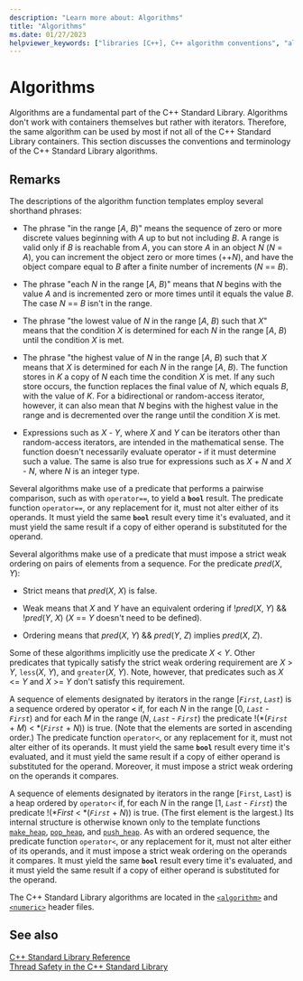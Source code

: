 ```yaml
---
description: "Learn more about: Algorithms"
title: "Algorithms"
ms.date: 01/27/2023
helpviewer_keywords: ["libraries [C++], C++ algorithm conventions", "algorithms [C++], C++", "C++ Standard Library, algorithms", "algorithm template function C++ library conventions", "conventions [C++], C++ algorithm"]
---
```

# Algorithms

Algorithms are a fundamental part of the C++ Standard Library. Algorithms don't work with containers themselves but rather with iterators. Therefore, the same algorithm can be used by most if not all of the C++ Standard Library containers. This section discusses the conventions and terminology of the C++ Standard Library algorithms.

## Remarks

The descriptions of the algorithm function templates employ several shorthand phrases:

- The phrase "in the range \[*A*, *B*)" means the sequence of zero or more discrete values beginning with *A* up to but not including *B*. A range is valid only if *B* is reachable from *A*, you can store *A* in an object *N* (*N* = *A*), you can increment the object zero or more times (++*N*), and have the object compare equal to *B* after a finite number of increments (*N* == *B*).

- The phrase "each *N* in the range \[*A*, *B*)" means that *N* begins with the value *A* and is incremented zero or more times until it equals the value *B*. The case *N* == *B* isn't in the range.

- The phrase "the lowest value of *N* in the range \[*A*, *B*) such that *X*" means that the condition *X* is determined for each *N* in the range \[*A*, *B*) until the condition *X* is met.

- The phrase "the highest value of *N* in the range \[*A*, *B*) such that *X* means that *X* is determined for each *N* in the range \[*A*, *B*). The function stores in *K* a copy of *N* each time the condition *X* is met. If any such store occurs, the function replaces the final value of *N*, which equals *B*, with the value of *K*. For a bidirectional or random-access iterator, however, it can also mean that *N* begins with the highest value in the range and is decremented over the range until the condition *X* is met.

- Expressions such as *X* - *Y*, where *X* and *Y* can be iterators other than random-access iterators, are intended in the mathematical sense. The function doesn't necessarily evaluate operator **-** if it must determine such a value. The same is also true for expressions such as *X* + *N* and *X* - *N*, where *N* is an integer type.

Several algorithms make use of a predicate that performs a pairwise comparison, such as with `operator==`, to yield a **`bool`** result. The predicate function `operator==`, or any replacement for it, must not alter either of its operands. It must yield the same **`bool`** result every time it's evaluated, and it must yield the same result if a copy of either operand is substituted for the operand.

Several algorithms make use of a predicate that must impose a strict weak ordering on pairs of elements from a sequence. For the predicate *pred*(*X*, *Y*):

- Strict means that *pred*(*X*, *X*) is false.

- Weak means that *X* and *Y* have an equivalent ordering if \!*pred*(*X*, *Y*) && \!*pred*(*Y*, *X*) (*X* == *Y* doesn't need to be defined).

- Ordering means that *pred*(*X*, *Y*) && *pred*(*Y*, *Z*) implies *pred*(*X*, *Z*).

Some of these algorithms implicitly use the predicate *X* \< *Y*. Other predicates that typically satisfy the strict weak ordering requirement are *X* > *Y*, `less`(*X*, *Y*), and `greater`(*X*, *Y*). Note, however, that predicates such as *X* \<= *Y* and *X* >= *Y* don't satisfy this requirement.

A sequence of elements designated by iterators in the range \[*`First`*, *`Last`*) is a sequence ordered by operator **`<`** if, for each *N* in the range \[0, *`Last`* - *`First`*) and for each *M* in the range (*N*, *`Last`* - *`First`*) the predicate \!(\*(*`First`* + *M*) < \*(*`First`* + *N*)) is true. (Note that the elements are sorted in ascending order.) The predicate function `operator<`, or any replacement for it, must not alter either of its operands. It must yield the same **`bool`** result every time it's evaluated, and it must yield the same result if a copy of either operand is substituted for the operand. Moreover, it must impose a strict weak ordering on the operands it compares.

A sequence of elements designated by iterators in the range \[`First`, `Last`) is a heap ordered by `operator<` if, for each *N* in the range \[1, *`Last`* - *`First`*) the predicate \!(\*_First_ < \*(*`First`* + *N*)) is true. (The first element is the largest.) Its internal structure is otherwise known only to the template functions [`make_heap`](algorithm-functions.md#make_heap), [`pop_heap`](algorithm-functions.md#pop_heap), and [`push_heap`](algorithm-functions.md#push_heap). As with an ordered sequence, the predicate function `operator<`, or any replacement for it, must not alter either of its operands, and it must impose a strict weak ordering on the operands it compares. It must yield the same **`bool`** result every time it's evaluated, and it must yield the same result if a copy of either operand is substituted for the operand.

The C++ Standard Library algorithms are located in the [`<algorithm>`](algorithm.md) and [`<numeric>`](numeric.md) header files.

## See also

[C++ Standard Library Reference](cpp-standard-library-reference.md)\
[Thread Safety in the C++ Standard Library](thread-safety-in-the-cpp-standard-library.md)
